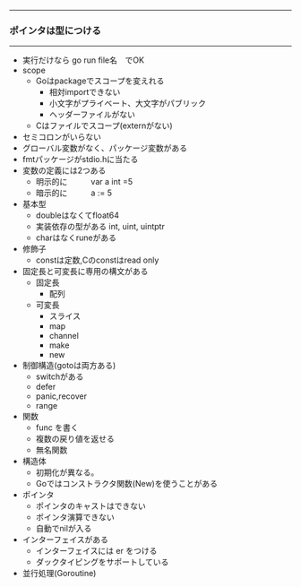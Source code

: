 ----------------------------------
### ポインタは型につける

----------------------------------

- 実行だけなら go run file名　でOK
- scope
  - Goはpackageでスコープを変えれる
    - 相対importできない
    - 小文字がプライベート、大文字がパブリック
    - ヘッダーファイルがない
  - Cはファイルでスコープ(externがない)
- セミコロンがいらない
- グローバル変数がなく、パッケージ変数がある
- fmtパッケージがstdio.hに当たる
- 変数の定義には2つある
  - 明示的に　　　var a int =5
  - 暗示的に　　　a := 5
- 基本型
  - doubleはなくてfloat64
  - 実装依存の型がある int, uint, uintptr
  - charはなくruneがある 
- 修飾子
  - constは定数,Cのconstはread only
- 固定長と可変長に専用の構文がある
  - 固定長
    - 配列
  - 可変長
    - スライス
    - map
    - channel
    - make
    - new  
- 制御構造(gotoは両方ある)
  - switchがある
  - defer
  - panic,recover
  - range
- 関数
  - func を書く　　
  - 複数の戻り値を返せる
  - 無名関数　　 
- 構造体
  - 初期化が異なる。
  - Goではコンストラクタ関数(New)を使うことがある 
- ポインタ
  - ポインタのキャストはできない
  - ポインタ演算できない
  - 自動でnilが入る
- インターフェイスがある
  - インターフェイスには er をつける
  - ダックタイピングをサポートしている
- 並行処理(Goroutine)
